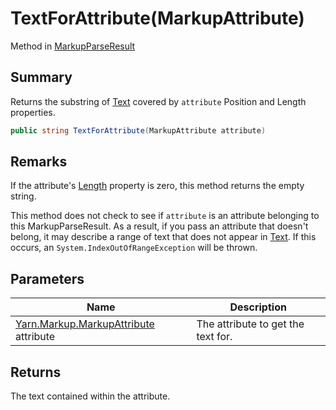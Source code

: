 # TextForAttribute(MarkupAttribute)

Method in [MarkupParseResult](yarn.markup.markupparseresult.md)

## Summary

Returns the substring of [Text](yarn.markup.markupparseresult.text.md) covered by `attribute` Position and Length properties.

```csharp
public string TextForAttribute(MarkupAttribute attribute)
```

## Remarks

If the attribute's [Length](yarn.markup.markupattribute.length.md) property is zero, this method returns the empty string.

This method does not check to see if `attribute` is an attribute belonging to this MarkupParseResult. As a result, if you pass an attribute that doesn't belong, it may describe a range of text that does not appear in [Text](yarn.markup.markupparseresult.text.md). If this occurs, an `System.IndexOutOfRangeException` will be thrown.

## Parameters

| Name                                                                    | Description                        |
| ----------------------------------------------------------------------- | ---------------------------------- |
| [Yarn.Markup.MarkupAttribute](yarn.markup.markupattribute.md) attribute | The attribute to get the text for. |

## Returns

The text contained within the attribute.
